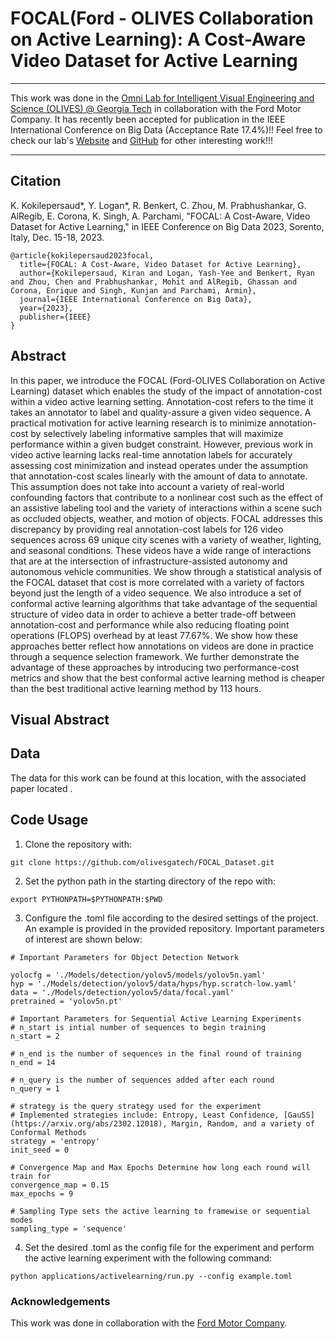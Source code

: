 # FOCAL(Ford - OLIVES Collaboration on Active Learning): A Cost-Aware Video Dataset for Active Learning

***

This work was done in the [Omni Lab for Intelligent Visual Engineering and Science (OLIVES) @ Georgia Tech](https://ghassanalregib.info/) in collaboration with the Ford Motor Company. 
It has recently been accepted for publication in the IEEE International Conference on Big Data (Acceptance Rate 17.4%)!!
Feel free to check our lab's [Website](https://ghassanalregib.info/publications) 
and [GitHub](https://github.com/olivesgatech) for other interesting work!!!

***
## Citation

K. Kokilepersaud*, Y. Logan*, R. Benkert, C. Zhou, M. Prabhushankar, G. AlRegib, E. Corona, K. Singh, A. Parchami, "FOCAL: A Cost-Aware, Video Dataset for Active Learning," in IEEE Conference on Big Data 2023, Sorento, Italy, Dec. 15-18, 2023.
```
@article{kokilepersaud2023focal,
  title={FOCAL: A Cost-Aware, Video Dataset for Active Learning},
  author={Kokilepersaud, Kiran and Logan, Yash-Yee and Benkert, Ryan and Zhou, Chen and Prabhushankar, Mohit and AlRegib, Ghassan and Corona, Enrique and Singh, Kunjan and Parchami, Armin},
  journal={IEEE International Conference on Big Data},
  year={2023},
  publisher={IEEE}
}
```
## Abstract
In this paper, we introduce the FOCAL (Ford-OLIVES Collaboration on Active Learning) dataset which enables the study of the impact of annotation-cost within a video active learning setting. Annotation-cost refers to the time it takes an annotator to label and quality-assure a given video sequence. A practical motivation for active learning research is to minimize annotation-cost by selectively labeling informative samples that will maximize performance within a given budget constraint. However, previous work in video active learning lacks real-time annotation labels for accurately assessing cost minimization and instead operates under the assumption that annotation-cost scales linearly with the amount of data to annotate. This assumption does not take into account a variety of real-world confounding factors that contribute to  a nonlinear cost such as the effect of an assistive labeling tool and the variety of interactions within a scene such as occluded objects, weather, and motion of objects. FOCAL addresses this discrepancy by providing real annotation-cost labels for 126 video sequences across 69 unique city
scenes with a variety of weather,
lighting, and seasonal conditions. These videos have a wide range of interactions that are at the intersection of infrastructure-assisted autonomy and autonomous vehicle communities. We show through a statistical analysis of the FOCAL dataset that cost is more correlated with a variety of factors beyond just the length of a video sequence. We also introduce a set of conformal active learning algorithms that take advantage of the sequential structure of video data in order to achieve a better trade-off between annotation-cost and performance while also reducing floating point operations (FLOPS) overhead by at least 77.67%. We show how these approaches better reflect how annotations on videos are done in practice through a sequence selection framework. We further demonstrate the advantage of these approaches by introducing two performance-cost metrics and show that the best conformal active learning method is cheaper than the best traditional active learning method by 113 hours.  


## Visual Abstract

## Data

The data for this work can be found at this  location, 
with the associated paper located .

## Code Usage

1. Clone the repository with:
```
git clone https://github.com/olivesgatech/FOCAL_Dataset.git
```
2. Set the python path in the starting directory of the repo with:
```
export PYTHONPATH=$PYTHONPATH:$PWD
```
3. Configure the .toml file according to the desired settings of the project. An example is provided in the provided repository. Important parameters of interest are shown below:
```
# Important Parameters for Object Detection Network

yolocfg = './Models/detection/yolov5/models/yolov5n.yaml' 
hyp = './Models/detection/yolov5/data/hyps/hyp.scratch-low.yaml'
data = './Models/detection/yolov5/data/focal.yaml'
pretrained = 'yolov5n.pt'

# Important Parameters for Sequential Active Learning Experiments
# n_start is intial number of sequences to begin training
n_start = 2

# n_end is the number of sequences in the final round of training
n_end = 14

# n_query is the number of sequences added after each round
n_query = 1

# strategy is the query strategy used for the experiment
# Implemented strategies include: Entropy, Least Confidence, [GauSS](https://arxiv.org/abs/2302.12018), Margin, Random, and a variety of Conformal Methods
strategy = 'entropy'
init_seed = 0

# Convergence Map and Max Epochs Determine how long each round will train for
convergence_map = 0.15
max_epochs = 9

# Sampling Type sets the active learning to framewise or sequential modes
sampling_type = 'sequence'
```
4. Set the desired .toml as the config file for the experiment and perform the active learning experiment with the following command:
```
python applications/activelearning/run.py --config example.toml
```


### Acknowledgements

This work was done in collaboration with the [Ford Motor Company](https://www.ford.com/).
